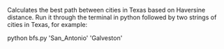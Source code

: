 Calculates the best path between cities in Texas based on Haversine distance. Run it through the terminal in python followed by two strings of cities in Texas, for example:

python bfs.py 'San_Antonio' 'Galveston'
